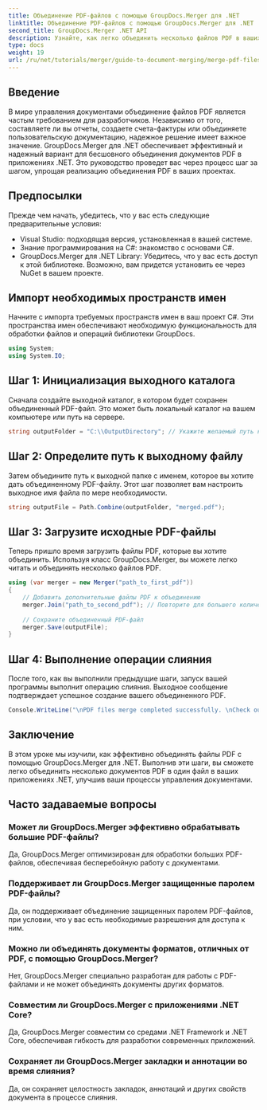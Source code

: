 ```yaml
---
title: Объединение PDF-файлов с помощью GroupDocs.Merger для .NET
linktitle: Объединение PDF-файлов с помощью GroupDocs.Merger для .NET
second_title: GroupDocs.Merger .NET API
description: Узнайте, как легко объединить несколько файлов PDF в ваших приложениях .NET с помощью GroupDocs.Merger. Это всеобъемлющее руководство предоставляет понятный пошаговый подход к объединению файлов PDF.
type: docs
weight: 19
url: /ru/net/tutorials/merger/guide-to-document-merging/merge-pdf-files/
---
```

## Введение

В мире управления документами объединение файлов PDF является частым требованием для разработчиков. Независимо от того, составляете ли вы отчеты, создаете счета-фактуры или объединяете пользовательскую документацию, надежное решение имеет важное значение. GroupDocs.Merger для .NET обеспечивает эффективный и надежный вариант для бесшовного объединения документов PDF в приложениях .NET. Это руководство проведет вас через процесс шаг за шагом, упрощая реализацию объединения PDF в ваших проектах.

## Предпосылки
Прежде чем начать, убедитесь, что у вас есть следующие предварительные условия:
- Visual Studio: подходящая версия, установленная в вашей системе.
- Знание программирования на C#: знакомство с основами C#.
- GroupDocs.Merger для .NET Library: Убедитесь, что у вас есть доступ к этой библиотеке. Возможно, вам придется установить ее через NuGet в вашем проекте.

## Импорт необходимых пространств имен
Начните с импорта требуемых пространств имен в ваш проект C#. Эти пространства имен обеспечивают необходимую функциональность для обработки файлов и операций библиотеки GroupDocs.

```csharp
using System;
using System.IO;
```

## Шаг 1: Инициализация выходного каталога
Сначала создайте выходной каталог, в котором будет сохранен объединенный PDF-файл. Это может быть локальный каталог на вашем компьютере или путь на сервере.

```csharp
string outputFolder = "C:\\OutputDirectory"; // Укажите желаемый путь к выходному каталогу
```

## Шаг 2: Определите путь к выходному файлу
Затем объедините путь к выходной папке с именем, которое вы хотите дать объединенному PDF-файлу. Этот шаг позволяет вам настроить выходное имя файла по мере необходимости.

```csharp
string outputFile = Path.Combine(outputFolder, "merged.pdf");
```

## Шаг 3: Загрузите исходные PDF-файлы
Теперь пришло время загрузить файлы PDF, которые вы хотите объединить. Используя класс GroupDocs.Merger, вы можете легко читать и объединять несколько файлов PDF.

```csharp
using (var merger = new Merger("path_to_first_pdf"))
{
    // Добавить дополнительные файлы PDF к объединению
    merger.Join("path_to_second_pdf"); // Повторите для большего количества PDF-файлов по мере необходимости.
    
    // Сохраните объединенный PDF-файл
    merger.Save(outputFile);
}
```

## Шаг 4: Выполнение операции слияния
После того, как вы выполнили предыдущие шаги, запуск вашей программы выполнит операцию слияния. Выходное сообщение подтверждает успешное создание вашего объединенного PDF.

```csharp
Console.WriteLine("\nPDF files merge completed successfully. \nCheck output in {0}", outputFolder);
```

## Заключение
В этом уроке мы изучили, как эффективно объединять файлы PDF с помощью GroupDocs.Merger для .NET. Выполнив эти шаги, вы сможете легко объединить несколько документов PDF в один файл в ваших приложениях .NET, улучшив ваши процессы управления документами.

## Часто задаваемые вопросы

### Может ли GroupDocs.Merger эффективно обрабатывать большие PDF-файлы?
Да, GroupDocs.Merger оптимизирован для обработки больших PDF-файлов, обеспечивая бесперебойную работу с документами.

### Поддерживает ли GroupDocs.Merger защищенные паролем PDF-файлы?
Да, он поддерживает объединение защищенных паролем PDF-файлов, при условии, что у вас есть необходимые разрешения для доступа к ним.

### Можно ли объединять документы форматов, отличных от PDF, с помощью GroupDocs.Merger?
Нет, GroupDocs.Merger специально разработан для работы с PDF-файлами и не может объединять документы других форматов.

### Совместим ли GroupDocs.Merger с приложениями .NET Core?
Да, GroupDocs.Merger совместим со средами .NET Framework и .NET Core, обеспечивая гибкость для разработки современных приложений.

### Сохраняет ли GroupDocs.Merger закладки и аннотации во время слияния?
Да, он сохраняет целостность закладок, аннотаций и других свойств документа в процессе слияния.
